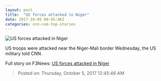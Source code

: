 ```yaml
---
layout: post
title:  "US forces attacked in Niger"
date: 2017-10-05 00:45:46Z
categories: cnn-com-top-stories
---
```


![US forces attacked in Niger](http://i2.cdn.cnn.com/cnnnext/dam/assets/171004190742-niger-map-super-tease.jpg)

US troops were attacked near the Niger-Mali border Wednesday, the US military told CNN.


Full story on F3News: [US forces attacked in Niger](http://www.f3nws.com/n/chJUhH)

> Posted on: Thursday, October 5, 2017 12:45:46 AM
